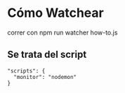 # Cómo Watchear

correr con npm run watcher how-to.js

## Se trata del script
```  
"scripts": {
  "monitor": "nodemon"
}
```